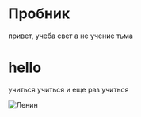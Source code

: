 # Пробник

привет, учеба свет а не учение тьма

# hello

учиться учиться и еще раз учиться

![Ленин](https://yandex.ru/images/search?img_url=https%3A%2F%2Fi.ytimg.com%2Fvi%2FFVRfxSh0Alg%2Fmaxresdefault.jpg&lr=65&pos=0&rpt=simage&source=serp&text=%D1%83%D1%87%D0%B8%D1%82%D1%8C%D1%81%D1%8F%20%D1%83%D1%87%D0%B8%D1%82%D1%8C%D1%81%D1%8F)
